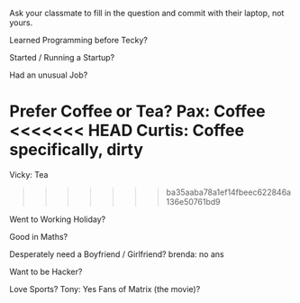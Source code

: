 Ask your classmate to fill in the question and commit with their laptop, not yours.

Learned Programming before Tecky?

Started / Running a Startup?

Had an unusual Job?

Prefer Coffee or Tea? 
Pax: Coffee
<<<<<<< HEAD
Curtis: Coffee specifically, dirty
=======
Vicky: Tea
>>>>>>> ba35aaba78a1ef14fbeec622846a136e50761bd9

Went to Working Holiday?

Good in Maths?


Desperately need a Boyfriend / Girlfriend?
brenda: no ans

Want to be Hacker?

Love Sports?
Tony: Yes
Fans of Matrix (the movie)?